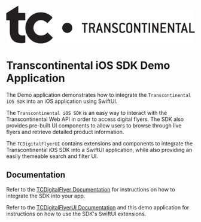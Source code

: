 ![imageinfo](./logo.png)

# Transcontinental iOS SDK Demo Application

The Demo application demonstrates how to integrate the `Transcontinental iOS SDK` into an iOS application using SwiftUI.

The `Transcontinental iOS SDK` is an easy way to interact with the Transcontinental Web API in order to access digital flyers. The SDK also provides pre-built UI components to allow users to browse through live flyers and retrieve detailed product information.

The `TCDigitalFlyerUI` contains extensions and components to integrate the Transcontinental iOS SDK into a SwiftUI application, while also providing an easily themeable search and filter UI.

## Documentation 

Refer to the [TCDigitalFlyer Documentation](https://transcontinentalsdk.github.io/transcontinental-sdk-ios/documentation/tcdigitalflyer) for instructions on how to integrate the SDK into your app.

Refer to the [TCDigitalFlyerUI Documentation](https://transcontinentalsdk.github.io/transcontinental-sdk-ios-demo/documentation/tcdigitalflyerui) and this demo application for instructions on how to use the SDK's SwiftUI extensions.
